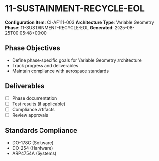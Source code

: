 # 11-SUSTAINMENT-RECYCLE-EOL

**Configuration Item**: CI-AF111-003
**Architecture Type**: Variable Geometry
**Phase**: 11-SUSTAINMENT-RECYCLE-EOL
**Generated**: 2025-08-25T00:05:48+00:00

## Phase Objectives
- Define phase-specific goals for Variable Geometry architecture
- Track progress and deliverables
- Maintain compliance with aerospace standards

## Deliverables
- [ ] Phase documentation
- [ ] Test results (if applicable)
- [ ] Compliance artifacts
- [ ] Review approvals

## Standards Compliance
- DO-178C (Software)
- DO-254 (Hardware)
- ARP4754A (Systems)
